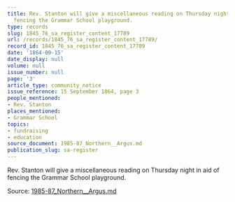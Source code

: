 ```yaml
---
title: Rev. Stanton will give a miscellaneous reading on Thursday night in aid of
  fencing the Grammar School playground.
type: records
slug: 1845_76_sa_register_content_17789
url: /records/1845_76_sa_register_content_17789/
record_id: 1845_76_sa_register_content_17789
date: '1864-09-15'
date_display: null
volume: null
issue_number: null
page: '3'
article_type: community_notice
issue_reference: 15 September 1864, page 3
people_mentioned:
- Rev. Stanton
places_mentioned:
- Grammar School
topics:
- fundraising
- education
source_document: 1985-87_Northern__Argus.md
publication_slug: sa-register
---
```


Rev. Stanton will give a miscellaneous reading on Thursday night in aid of fencing the Grammar School playground.

Source: [1985-87_Northern__Argus.md](/downloads/markdown/1985-87_Northern__Argus.md)
